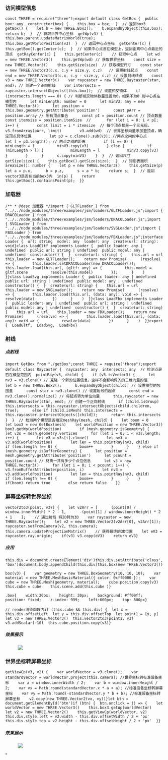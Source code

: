 <html>
    <p class="title" style="display:none;">threejs 笔记 —— 高频使用工具整理
    </p>
</html>
<html>
    <p class="article_id" style="display:none;">6844904145015570446</p>
</html>
<html>
    <p class="target" style="display:none;">前端|threejs</p>
</html>
<html>
    <p class="create_time" style="display:none;">1588226835000</p>
</html>
<html>
    <p class="update_time" style="display:none;">1588226835000</p>
</html>
<html>
    <p class="cover_image" style="display:none;">https://p1-jj.byteimg.com/tos-cn-i-t2oaga2asx/gold-user-assets/2020/4/30/171c999724ce0f0e~tplv-t2oaga2asx-watermark.image</p>
</html>
<html>
    <p class="brief_content" style="display:none;">访问模型信息加载器射线点射线屏幕坐标转世界坐标应用效果展示世界坐标转屏幕坐标效果展示</p>
</html>


<h3 class="heading">访问模型信息</h3><pre><code class="hljs javascript" lang="javascript"><span class="hljs-keyword">const</span> THREE = <span class="hljs-built_in">require</span>(<span class="hljs-string">"three"</span>);<span class="hljs-keyword">export</span> <span class="hljs-keyword">default</span> <span class="hljs-class"><span class="hljs-keyword">class</span> <span class="hljs-title">GetBox</span> </span>{  public box: any  <span class="hljs-keyword">constructor</span>(box) {    <span class="hljs-keyword">this</span>.box = box;  }  <span class="hljs-comment">// 返回box3</span>  getBox() {    <span class="hljs-keyword">let</span> b = <span class="hljs-keyword">new</span> THREE.Box3();    b.expandByObject(<span class="hljs-keyword">this</span>.box);    <span class="hljs-keyword">return</span> b;  }  <span class="hljs-comment">// 获取世界中心坐标</span>  getWp(v3) {    <span class="hljs-keyword">this</span>.box.parent.updateMatrixWorld(<span class="hljs-literal">true</span>);    <span class="hljs-keyword">this</span>.box.getWorldPosition(v3)  }  <span class="hljs-comment">// 返回中心点坐标</span>  getCenter(c) {    <span class="hljs-keyword">this</span>.getBox().getCenter(c);  }  <span class="hljs-comment">// 如果中心点没在模型上，返回距离中心点最近的顶点</span>  getRayCenter(c) {    <span class="hljs-keyword">this</span>.getCenter(c)    <span class="hljs-comment">// 获取中心点</span>    <span class="hljs-keyword">let</span> wd = <span class="hljs-keyword">new</span> THREE.Vector3()    <span class="hljs-keyword">this</span>.getWp(wd) <span class="hljs-comment">// 获取世界坐标</span>    <span class="hljs-keyword">const</span> size = <span class="hljs-keyword">new</span> THREE.Vector3()    <span class="hljs-keyword">this</span>.getSize(size)  <span class="hljs-comment">// 获取模型尺寸</span>    <span class="hljs-keyword">const</span> star = <span class="hljs-keyword">new</span> THREE.Vector3(c.x, c.y + size.y, c.z)   <span class="hljs-comment">// 设置射线起点</span>    <span class="hljs-keyword">const</span> end = <span class="hljs-keyword">new</span> THREE.Vector3(c.x, c.y - size.y, c.z) <span class="hljs-comment">// 设置射线终点</span>    <span class="hljs-keyword">const</span> v3 = <span class="hljs-keyword">new</span> THREE.Vector3()    <span class="hljs-keyword">var</span> raycaster = <span class="hljs-keyword">new</span> THREE.Raycaster(star, end); <span class="hljs-comment">// 创建一个正向射线</span>    <span class="hljs-keyword">var</span> intersects = raycaster.intersectObjects([<span class="hljs-keyword">this</span>.box]);  <span class="hljs-comment">// 设置相交物体</span>    <span class="hljs-keyword">if</span> (intersects.length === <span class="hljs-number">0</span>) { <span class="hljs-comment">// 判断相交物体数量是否为0，如果不为0 则中心点在模型内</span>      <span class="hljs-keyword">let</span> minLength: number = <span class="hljs-number">0</span>      <span class="hljs-keyword">let</span> minV3: any = <span class="hljs-keyword">new</span> THREE.Vector3()      <span class="hljs-keyword">let</span> position = <span class="hljs-keyword">this</span>.box.geometry.getAttribute(<span class="hljs-string">'position'</span>)      <span class="hljs-keyword">const</span> pArr = position.array <span class="hljs-comment">// 所有顶点集合</span>      <span class="hljs-keyword">const</span> pI = position.count <span class="hljs-comment">// 顶点数量</span>      <span class="hljs-keyword">const</span> itemsize = position.itemSize  <span class="hljs-comment">// </span>      <span class="hljs-keyword">for</span> (<span class="hljs-keyword">let</span> i = <span class="hljs-number">0</span>; i &lt; pI; i++) {        <span class="hljs-keyword">const</span> limit = i * itemsize  <span class="hljs-comment">// 每个顶点都是一个三元组。</span>        v3.fromArray(pArr, limit)        v3.add(wd)  <span class="hljs-comment">// 世界坐标向量添加至顶点，确定顶点具体位置</span>        <span class="hljs-keyword">let</span> p3 = c.clone().sub(v3); <span class="hljs-comment">//两点之间的中心点</span>        <span class="hljs-keyword">let</span> l = p3.length(); <span class="hljs-comment">// 两点之间的距离</span>        <span class="hljs-keyword">if</span> (i == <span class="hljs-number">0</span>) {          minLength = l          minV3.copy(v3)        } <span class="hljs-keyword">else</span> {          <span class="hljs-keyword">if</span> (minLength &gt; l) {            minLength = l            minV3.copy(v3)          }        }      }      c.copy(minV3)    }  }  <span class="hljs-comment">// 返回尺寸</span>  getSize(size) {    <span class="hljs-keyword">this</span>.getBox().getSize(size);  }  <span class="hljs-comment">// 矩形表面积</span>  areaSize(): number {    <span class="hljs-keyword">let</span> p = <span class="hljs-keyword">new</span> THREE.Vector3()    <span class="hljs-keyword">this</span>.getSize(p)    <span class="hljs-keyword">let</span> a = p.x,      b = p.z,      s = a * b;    <span class="hljs-keyword">return</span> s;  }  <span class="hljs-comment">// 返回vector3是否在当前box3内</span>  <span class="hljs-keyword">in</span>(p) {    <span class="hljs-keyword">return</span> <span class="hljs-keyword">this</span>.getBox().containsPoint(p);  }}</code></pre><h3 class="heading">加载器</h3><pre><code class="hljs javascript" lang="javascript"><span class="hljs-comment">/** * @desc 加载器 */</span><span class="hljs-keyword">import</span> { GLTFLoader } <span class="hljs-keyword">from</span> <span class="hljs-string">"../../node_modules/three/examples/jsm/loaders/GLTFLoader.js"</span>;<span class="hljs-keyword">import</span> { DRACOLoader } <span class="hljs-keyword">from</span> <span class="hljs-string">"../../node_modules/three/examples/jsm/loaders/DRACOLoader.js"</span>;<span class="hljs-keyword">import</span> { SVGLoader } <span class="hljs-keyword">from</span> <span class="hljs-string">"../../node_modules/three/examples/jsm/loaders/SVGLoader.js"</span>;<span class="hljs-keyword">import</span> { FBXLoader } <span class="hljs-keyword">from</span> <span class="hljs-string">"../../node_modules/three/examples/jsm/loaders/FBXLoader.js"</span>;interface Loader {  <span class="hljs-attr">url</span>: string  model: any  loader: any  create(url: string): <span class="hljs-keyword">void</span>}<span class="hljs-class"><span class="hljs-keyword">class</span> <span class="hljs-title">LoadGltf</span> <span class="hljs-title">implements</span> <span class="hljs-title">Loader</span> </span>{  public loader: any | <span class="hljs-literal">undefined</span>  public url: string | <span class="hljs-literal">undefined</span>  public model: any | <span class="hljs-literal">undefined</span>  <span class="hljs-keyword">constructor</span>() {  }  create(url: string) {    <span class="hljs-keyword">this</span>.url = url    <span class="hljs-keyword">this</span>.loader = <span class="hljs-keyword">new</span> GLTFLoader();    <span class="hljs-keyword">return</span> <span class="hljs-keyword">new</span> <span class="hljs-built_in">Promise</span>(      <span class="hljs-function">(<span class="hljs-params">resolve</span>) =&gt;</span> {        <span class="hljs-keyword">this</span>.loader.setDRACOLoader(<span class="hljs-keyword">new</span> DRACOLoader());        <span class="hljs-keyword">this</span>.loader.load(<span class="hljs-keyword">this</span>.url, (gltf: any) =&gt; {          <span class="hljs-keyword">this</span>.model = gltf.scene          resolve(<span class="hljs-keyword">this</span>.model)        });      }    )  }}<span class="hljs-class"><span class="hljs-keyword">class</span> <span class="hljs-title">LoadSvg</span> <span class="hljs-title">implements</span> <span class="hljs-title">Loader</span> </span>{  public loader: any | <span class="hljs-literal">undefined</span>  public url: string | <span class="hljs-literal">undefined</span>  public model: any | <span class="hljs-literal">undefined</span>  <span class="hljs-keyword">constructor</span>() {  }  create(url: string) {    <span class="hljs-keyword">this</span>.url = url    <span class="hljs-keyword">this</span>.loader = <span class="hljs-keyword">new</span> SVGLoader();    <span class="hljs-keyword">return</span> <span class="hljs-keyword">new</span> <span class="hljs-built_in">Promise</span>(      <span class="hljs-function">(<span class="hljs-params">resolve</span>) =&gt;</span> {        <span class="hljs-keyword">this</span>.loader.load(<span class="hljs-keyword">this</span>.url, (data: any): <span class="hljs-function"><span class="hljs-params">void</span> =&gt;</span> {          resolve(data)        })      }    )  }}<span class="hljs-class"><span class="hljs-keyword">class</span> <span class="hljs-title">LoadFbx</span> <span class="hljs-title">implements</span> <span class="hljs-title">Loader</span> </span>{  public loader: any | <span class="hljs-literal">undefined</span>  public url: string | <span class="hljs-literal">undefined</span>  public model: any | <span class="hljs-literal">undefined</span>  <span class="hljs-keyword">constructor</span>() {  }  create(url: string) {    <span class="hljs-keyword">this</span>.url = url    <span class="hljs-keyword">this</span>.loader = <span class="hljs-keyword">new</span> FBXLoader();    <span class="hljs-keyword">return</span> <span class="hljs-keyword">new</span> <span class="hljs-built_in">Promise</span>(      <span class="hljs-function">(<span class="hljs-params">resolve</span>) =&gt;</span> {        <span class="hljs-keyword">this</span>.loader.load(<span class="hljs-keyword">this</span>.url, (data: any): <span class="hljs-function"><span class="hljs-params">void</span> =&gt;</span> {          resolve(data)        })      }    )  }}<span class="hljs-keyword">export</span> {  LoadGltf,  LoadSvg,  LoadFbx}</code></pre><h3 class="heading">射线</h3><h5 class="heading">点射线</h5><pre><code class="hljs javascript" lang="javascript"><span class="hljs-keyword">import</span> GetBox <span class="hljs-keyword">from</span> <span class="hljs-string">"./getBox"</span>;<span class="hljs-keyword">const</span> THREE = <span class="hljs-built_in">require</span>(<span class="hljs-string">"three"</span>);<span class="hljs-keyword">export</span> <span class="hljs-keyword">default</span> <span class="hljs-class"><span class="hljs-keyword">class</span> <span class="hljs-title">Raycaster</span> </span>{  raycaster: any  intersects: any  <span class="hljs-comment">// 检测点是否在模型范围内</span>  pointRay(v3, child) {    <span class="hljs-keyword">if</span> (v3.isVector3) {      <span class="hljs-keyword">let</span> nv3 = v3.clone() <span class="hljs-comment">// 克隆一个新的位置信息，这样不会影响传入的三维向量的值</span>      <span class="hljs-keyword">let</span> b = <span class="hljs-keyword">new</span> THREE.Box3();      b.expandByObject(child); <span class="hljs-comment">// 设置模型的包围盒</span>      <span class="hljs-keyword">const</span> star = nv3.clone() <span class="hljs-comment">// 设置射线的起点</span>      <span class="hljs-keyword">const</span> end = nv3.clone().normalize() <span class="hljs-comment">// 将起点转为单位向量</span>      <span class="hljs-keyword">this</span>.raycaster = <span class="hljs-keyword">new</span> THREE.Raycaster(star, end); <span class="hljs-comment">// 创建一个正向射线</span>      <span class="hljs-keyword">if</span> (child.isGroup) <span class="hljs-keyword">this</span>.intersects = <span class="hljs-keyword">this</span>.raycaster.intersectObjects(child.children, <span class="hljs-literal">true</span>);      <span class="hljs-keyword">else</span> <span class="hljs-keyword">if</span> (child.isMesh) <span class="hljs-keyword">this</span>.intersects = <span class="hljs-keyword">this</span>.raycaster.intersectObjects([child]);      <span class="hljs-keyword">return</span> <span class="hljs-keyword">this</span>.intersects    }  }  <span class="hljs-comment">// 检测两个模型是否相交</span>meshRay(mesh, child) {    <span class="hljs-keyword">let</span> boom = <span class="hljs-number">0</span>    <span class="hljs-keyword">let</span> box3 = <span class="hljs-keyword">new</span> GetBox(mesh)    <span class="hljs-keyword">let</span> worldPosition = <span class="hljs-keyword">new</span> THREE.Vector3()    box3.getWp(worldPosition)        <span class="hljs-keyword">if</span> (mesh.geometry.isGeometry) {      <span class="hljs-keyword">let</span> v3s = mesh.geometry.vertices      <span class="hljs-keyword">for</span> (<span class="hljs-keyword">let</span> i = <span class="hljs-number">0</span>; i &lt; v3s.length; i++) {        <span class="hljs-keyword">let</span> v3 = v3s[i].clone()        <span class="hljs-keyword">let</span> nv3 = v3.add(worldPosition)        <span class="hljs-keyword">let</span> len = <span class="hljs-keyword">this</span>.pointRay(nv3, child)        <span class="hljs-keyword">if</span> (len.length !== <span class="hljs-number">0</span>) {          boom++        }      }    } <span class="hljs-keyword">else</span> <span class="hljs-keyword">if</span> (mesh.geometry.isBufferGeometry) {      <span class="hljs-keyword">let</span> position = mesh.geometry.getAttribute(<span class="hljs-string">'position'</span>)      <span class="hljs-keyword">let</span> pcount = position.count <span class="hljs-comment">// 材质一共有多少个点位信息</span>      <span class="hljs-keyword">let</span> v3 = <span class="hljs-keyword">new</span> THREE.Vector3()      <span class="hljs-keyword">for</span> (<span class="hljs-keyword">let</span> i = <span class="hljs-number">0</span>; i &lt; pcount; i++) {        v3.fromBufferAttribute(position, i)        <span class="hljs-keyword">let</span> nv3 = v3.add(worldPosition)        <span class="hljs-keyword">let</span> len = <span class="hljs-keyword">this</span>.pointRay(nv3, child)        <span class="hljs-keyword">if</span> (len.length !== <span class="hljs-number">0</span>) {          boom++        }      }    }    <span class="hljs-keyword">if</span>(boom) <span class="hljs-keyword">return</span> <span class="hljs-literal">true</span>        <span class="hljs-keyword">else</span> <span class="hljs-keyword">return</span> <span class="hljs-literal">false</span>    }}</code></pre><h3 class="heading">屏幕坐标转世界坐标</h3><pre><code class="hljs javascript" lang="javascript">vector2to3(point, v3?) {    <span class="hljs-keyword">let</span> v2Arr = [      (point[<span class="hljs-number">0</span>] / <span class="hljs-built_in">window</span>.innerWidth) * <span class="hljs-number">2</span> - <span class="hljs-number">1</span>,      -(point[<span class="hljs-number">1</span>] / <span class="hljs-built_in">window</span>.innerHeight) * <span class="hljs-number">2</span> + <span class="hljs-number">1</span>    ];    <span class="hljs-comment">// 通过射线 将2D转为3D</span>    <span class="hljs-keyword">var</span> raycaster = <span class="hljs-keyword">new</span> THREE.Raycaster();    <span class="hljs-keyword">let</span> v2 = <span class="hljs-keyword">new</span> THREE.Vector2(v2Arr[<span class="hljs-number">0</span>], v2Arr[<span class="hljs-number">1</span>]);    raycaster.setFromCamera(v2, <span class="hljs-keyword">this</span>.camera);    <span class="hljs-keyword">this</span>.camera.updateProjectionMatrix()    <span class="hljs-comment">// 获得最终的3D位置</span>    <span class="hljs-keyword">let</span> eV3 = raycaster.ray.origin;    <span class="hljs-keyword">if</span>(v3) v3.copy(eV3)    <span class="hljs-keyword">return</span> eV3}</code></pre><h5 class="heading">应用</h5><pre><code class="hljs javascript" lang="javascript"><span class="hljs-keyword">this</span>.div = <span class="hljs-built_in">document</span>.createElement(<span class="hljs-string">'div'</span>)<span class="hljs-keyword">this</span>.div.setAttribute(<span class="hljs-string">'class'</span>, <span class="hljs-string">'box'</span>)<span class="hljs-built_in">document</span>.body.appendChild(<span class="hljs-keyword">this</span>.div)<span class="hljs-keyword">this</span>.box(<span class="hljs-keyword">new</span> THREE.Vector3())</code></pre><pre><code class="hljs javascript" lang="javascript">box(v3) {    <span class="hljs-keyword">var</span> geometry = <span class="hljs-keyword">new</span> THREE.BoxGeometry(<span class="hljs-number">10</span>, <span class="hljs-number">10</span>, <span class="hljs-number">10</span>);    <span class="hljs-keyword">var</span> material = <span class="hljs-keyword">new</span> THREE.MeshBasicMaterial({ <span class="hljs-attr">color</span>: <span class="hljs-number">0xff0000</span> });    <span class="hljs-keyword">var</span> cube = <span class="hljs-keyword">new</span> THREE.Mesh(geometry, material);    cube.position.copy(v3)    <span class="hljs-keyword">this</span>.cube = cube    <span class="hljs-keyword">this</span>.scene.add(<span class="hljs-keyword">this</span>.cube )}</code></pre><pre><code class="hljs css" lang="css"><span class="hljs-selector-class">.box</span>{    <span class="hljs-attribute">width</span>:<span class="hljs-number">20px</span>;    <span class="hljs-attribute">height</span>: <span class="hljs-number">20px</span>;    <span class="hljs-attribute">background</span>: <span class="hljs-number">#ff00ff</span>;    <span class="hljs-attribute">position</span>: fixed;    <span class="hljs-attribute">z-index</span>: <span class="hljs-number">999</span>;    <span class="hljs-attribute">left</span>:<span class="hljs-number">600px</span>;    <span class="hljs-attribute">top</span>: <span class="hljs-number">600px</span>}</code></pre><pre><code class="hljs javascript" lang="javascript"><span class="hljs-comment">// render渲染函数内</span><span class="hljs-keyword">if</span> (<span class="hljs-keyword">this</span>.cube &amp;&amp; <span class="hljs-keyword">this</span>.div) {  <span class="hljs-keyword">let</span> x = <span class="hljs-keyword">this</span>.div.offsetLeft  <span class="hljs-keyword">let</span> y = <span class="hljs-keyword">this</span>.div.offsetTop  <span class="hljs-keyword">let</span> point1 = [x, y]  <span class="hljs-keyword">let</span> v3 = <span class="hljs-keyword">new</span> THREE.Vector3()  <span class="hljs-keyword">this</span>.vector2to3(point1, v3)  v3.addScalar(<span class="hljs-number">-10</span>)  <span class="hljs-keyword">this</span>.cube.position.copy(v3)}</code></pre><h5 class="heading">效果展示</h5><p></p><figure><img src="https://p1-jj.byteimg.com/tos-cn-i-t2oaga2asx/gold-user-assets/2020/4/30/171c999724ce0f0e~tplv-t2oaga2asx-image.image"><figcaption></figcaption></figure><p></p><h3 class="heading">世界坐标转屏幕坐标</h3><pre><code class="hljs javascript" lang="javascript">getViewCp(v3, v2) {    <span class="hljs-keyword">var</span> worldVector = v3.clone();    <span class="hljs-keyword">var</span> standardVector = worldVector.project(<span class="hljs-keyword">this</span>.camera); <span class="hljs-comment">//世界坐标转标准设备坐标</span>    <span class="hljs-keyword">var</span> a = <span class="hljs-built_in">window</span>.innerWidth / <span class="hljs-number">2</span>;    <span class="hljs-keyword">var</span> b = <span class="hljs-built_in">window</span>.innerHeight / <span class="hljs-number">2</span>;    <span class="hljs-keyword">var</span> vx = <span class="hljs-built_in">Math</span>.round(standardVector.x * a + a); <span class="hljs-comment">//标准设备坐标转屏幕坐标</span>    <span class="hljs-keyword">var</span> vy = <span class="hljs-built_in">Math</span>.round(-standardVector.y * b + b); <span class="hljs-comment">//标准设备坐标转屏幕坐标</span>    v2.copy(<span class="hljs-keyword">new</span> THREE.Vector2(vx, vy))}<span class="hljs-keyword">let</span> btn = <span class="hljs-built_in">document</span>.getElementById(<span class="hljs-string">'btn'</span>)<span class="hljs-keyword">if</span> (btn) {  btn.onclick = <span class="hljs-function"><span class="hljs-params">()</span> =&gt;</span> {    <span class="hljs-keyword">let</span> worldVector = <span class="hljs-keyword">new</span> THREE.Vector3()    <span class="hljs-keyword">this</span>.box3.getWp(worldVector)    <span class="hljs-keyword">let</span> v2 = <span class="hljs-keyword">new</span> THREE.Vector2()    <span class="hljs-keyword">this</span>.getViewCp(worldVector, v2)    <span class="hljs-keyword">this</span>.div.style.left = v2.width - <span class="hljs-keyword">this</span>.div.offsetWidth / <span class="hljs-number">2</span> + <span class="hljs-string">'px'</span>    <span class="hljs-keyword">this</span>.div.style.top = v2.height - <span class="hljs-keyword">this</span>.div.offsetHeight / <span class="hljs-number">2</span> + <span class="hljs-string">'px'</span>  }}</code></pre><h5 class="heading">效果展示</h5><p></p><figure><img src="https://p1-jj.byteimg.com/tos-cn-i-t2oaga2asx/gold-user-assets/2020/4/30/171c9ae3c87cb66a~tplv-t2oaga2asx-image.image"><figcaption></figcaption></figure><p></p>"
